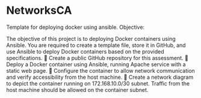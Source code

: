 # NetworksCA
Template for deploying docker using ansible.
Objective:

The objective of this project is to deploying Docker containers using Ansible. You are required to create a template file, store it in GitHub, and use Ansible to deploy Docker containers based on the provided specifications.
	Create a public GitHub repository for this assessment.
	Deploy a Docker container using Ansible, running Apache service with a static web page.
	Configure the container to allow network communication and verify accessibility from the host machine.
	Create a network diagram to depict the container running on 172.168.10.0/30 subnet. Traffic from the host machine should be allowed on the container subnet.
